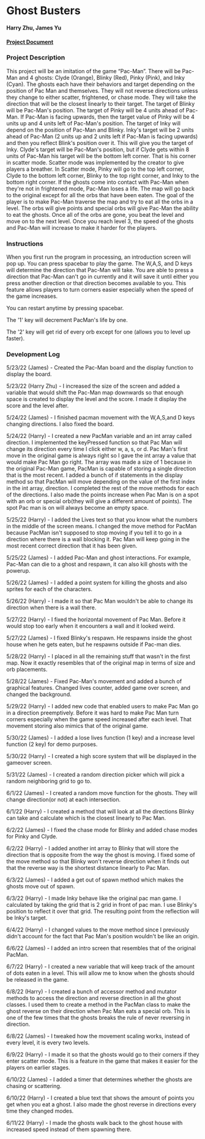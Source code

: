 # Ghost Busters
**Harry Zhu, James Yu**

#### [Project Document](https://docs.google.com/document/d/1SI7rlL_8qbEuAJo9Ib5VmHNQ4d3TBTAfAFEkWnc8iSY/edit?usp=sharing)

### Project Description

This project will be an imitation of the game “Pac-Man”. There will be Pac-Man and 4 ghosts: Clyde (Orange), Blinky (Red), Pinky (Pink), and Inky (Cyan). The ghosts each have their behaviors and target depending on the position of Pac Man and themselves. They will not reverse directions unless they change to either scatter, frightened, or chase mode. They will take the direction that will be the closest linearly to their target. The target of Blinky will be Pac-Man's position. The target of Pinky will be 4 units ahead of Pac-Man. If Pac-Man is facing upwards, then the target value of Pinky will be 4 units up and 4 units left of Pac-Man's position. The target of Inky will depend on the position of Pac-Man and Blinky. Inky's target will be 2 units ahead of Pac-Man (2 units up and 2 units left if Pac-Man is facing upwards) and then you reflect Blink's position over it. This will give you the target of Inky. Clyde's target will be Pac-Man's position, but if Clyde gets within 8 units of Pac-Man his target will be the bottom left corner. That is his corner in scatter mode. Scatter mode was implemented by the creator to give players a breather. In Scatter mode, Pinky will go to the top left corner, Clyde to the bottom left corner, Blinky to the top right corner, and Inky to the bottom right corner. If the ghosts come into contact with Pac-Man when they're not in frightened mode, Pac-Man loses a life. The map will go back to the original except for all the orbs that have been eaten. The goal of the player is to make Pac-Man traverse the map and try to eat all the orbs in a level. The orbs will give points and special orbs will give Pac-Man the ability to eat the ghosts. Once all of the orbs are gone, you beat the level and move on to the next level. Once you reach level 3, the speed of the ghosts and Pac-Man will increase to make it harder for the players.

### Instructions
When you first run the program in processing, an introduction screen will pop up. You can press spacebar to play the game. The W,A,S, and D keys will determine the direction that Pac-Man will take. You are able to press a direction that Pac-Man can't go in currently and it will save it until either you press another direction or that direction becomes available to you. This feature allows players to turn corners easier especially when the speed of the game increases.

You can restart anytime by pressing spacebar.

The '1' key will decrement PacMan's life by one. 

The '2' key will get rid of every orb except for one (allows you to level up faster).

### Development Log
5/23/22 (James) - Created the Pac-Man board and the display function to display the board.

5/23/22 (Harry Zhu) - I increased the size of the screen and added a variable that would shift the Pac-Man map downwards so that enough space is created to display the level and the score. I made it display the score and the level after.

5/24/22 (James) - I finished pacman movement with the W,A,S,and D keys changing directions. I also fixed the board.

5/24/22 (Harry) - I created a new PacMan variable and an int array called direction. I implemented the keyPressed function so that Pac Man will change its direction every time I click either w, a, s, or d. Pac Man's first move in the original game is always right so I gave the int array a value that would make Pac Man go right. The array was made a size of 1 because in the original Pac-Man game, PacMan is capable of storing a single direction that is the most recent. I added a bunch of if statements in the display method so that PacMan will move depending on the value of the first index in the int array, direction. I completed the rest of the move methods for each of the directions. I also made the points increase when Pac Man is on a spot with an orb or special orb(they will give a different amount of points). The spot Pac man is on will always become an empty space.

5/25/22 (Harry) - I added the Lives text so that you know what the numbers in the middle of the screen means. I changed the move method for PacMan because PacMan isn't supposed to stop moving if you tell it to go in a direction where there is a wall blocking it. Pac Man will keep going in the most recent correct direction that it has been given.

5/25/22 (James) - I added Pac-Man and ghost interactions. For example, Pac-Man can die to a ghost and respawn, it can also kill ghosts with the powerup.

5/26/22 (James) - I added a point system for killing the ghosts and also sprites for each of the characters.

5/26/22 (Harry) - I made it so that Pac Man wouldn't be able to change its direction when there is a wall there.

5/27/22 (Harry) - I fixed the horizontal movement of Pac Man. Before it would stop too early when it encounters a wall and it looked weird.

5/27/22 (James) - I fixed Blinky's respawn. He respawns inside the ghost house when he gets eaten, but he respawns outside if Pac-man dies.

5/28/22 (Harry) - I placed in all the remaining stuff that wasn't in the first map. Now it exactly resembles that of the original map in terms of size and orb placements.

5/28/22 (James) - Fixed Pac-Man's movement and added a bunch of graphical features. Changed lives counter, added game over screen, and changed the background.

5/29/22 (Harry) - I added new code that enabled users to make Pac Man go in a direction preemptively. Before it was hard to make Pac Man turn corners especially when the game speed increased after each level. That movement storing also mimics that of the original game.

5/30/22 (James) - I added a lose lives function (1 key) and a increase level function (2 key) for demo purposes.

5/30/22 (Harry) - I created a high score system that will be displayed in the gameover screen.

5/31/22 (James) - I created a random direction picker which will pick a random neighboring grid to go to.

6/1/22 (James) - I created a random move function for the ghosts. They will change direction(or not) at each intersection.

6/1/22 (Harry) - I created a method that will look at all the directions Blinky can take and calculate which is the closest linearly to Pac Man.

6/2/22 (James) - I fixed the chase mode for Blinky and added chase modes for Pinky and Clyde.

6/2/22 (Harry) - I added another int array to Blinky that will store the direction that is opposite from the way the ghost is moving. I fixed some of the move method so that Blinky won't reverse direction when it finds out that the reverse way is the shortest distance linearly to Pac Man.

6/3/22 (James) - I added a get out of spawn method which makes the ghosts move out of spawn.

6/3/22 (Harry) - I made Inky behave like the original pac man game. I calculated by taking the grid that is 2 grid in front of pac man. I use Blinky's position to reflect it over that grid. The resulting point from the reflection will be Inky's target.

6/4/22 (Harry) - I changed values to the move method since I previously didn't account for the fact that Pac Man's position wouldn't be like an origin.

6/6/22 (James) - I added an intro screen that resembles that of the original PacMan.

6/7/22 (Harry) - I created a new variable that will keep track of the amount of dots eaten in a level. This will allow me to know when the ghosts should be released in the game.

6/8/22 (Harry) - I created a bunch of accessor method and mutator methods to access the direction and reverse direction in all the ghost classes. I used them to create a method in the PacMan class to make the ghost reverse on their direction when Pac Man eats a special orb. This is one of the few times that the ghosts breaks the rule of never reversing in direction.

6/8/22 (James) - I tweaked how the movement scaling works, instead of every level, it is every two levels.

6/9/22 (Harry) - I made it so that the ghosts would go to their corners if they enter scatter mode. This is a feature in the game that makes it easier for the players on earlier stages.

6/10/22 (James) - I added a timer that determines whether the ghosts are chasing or scattering.

6/10/22 (Harry) - I created a blue text that shows the amount of points you get when you eat a ghost. I also made the ghost reverse in directions every time they changed modes.

6/11/22 (Harry) - I made the ghosts walk back to the ghost house with increased speed instead of them spawning there.
